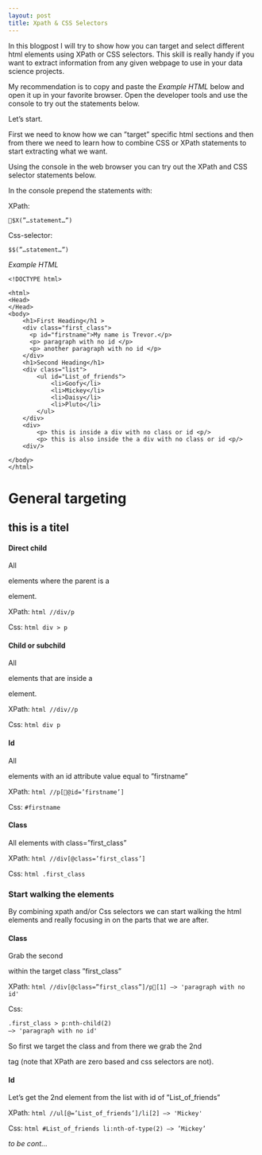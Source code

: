 ```yaml
---
layout: post
title: Xpath & CSS Selectors
---
```


In this blogpost I will try to show how you can target and select different html elements using XPath or CSS selectors. This skill is really handy if you want to extract information from any given webpage to use in your data science projects.

My recommendation is to copy and paste the *Example HTML* below and open it up in your favorite browser. Open the developer tools and use the console to try out the statements below.

Let’s start.

First we need to know how we can ”target” specific html sections and then from there we need to learn how to combine CSS or XPath statements to start extracting what we want.

Using the console in the web browser you can try out the XPath and CSS selector statements below.

In the console prepend the statements with:

XPath: 
```
$X(”…statement…”)
```

Css-selector:
```
$$(”…statement…”) 
```

*Example HTML*

```
<!DOCTYPE html>

<html>
<Head>
</Head>
<body>
	<h1>First Heading</h1 >
	<div class="first_class">
	  <p id="firstname">My name is Trevor.</p>
	  <p> paragraph with no id </p>
	  <p> another paragraph with no id </p>
	</div>
	<h1>Second Heading</h1>
	<div class="list">
		<ul id="List_of_friends">
			<li>Goofy</li>
			<li>Mickey</li>
			<li>Daisy</li>
			<li>Pluto</li>
		</ul> 
	</div>	
	<div>
		<p> this is inside a div with no class or id <p/>
		<p> this is also inside the a div with no class or id <p/>	
	<div/>
	
</body>
</html>
```



# General targeting

## this is a titel


#### Direct child

All <p> elements where the parent is a <div> element.

XPath: 
    ```html
    //div/p
    ```

Css:
    ```html
    div > p
    ```

#### Child or subchild

All <p> elements that are inside a <div> element.

XPath:
    ```html
    //div//p
    ```

Css:
    ```html
    div p
    ```


#### Id

All <p> elements with an id attribute value equal to ”firstname”

XPath:
    ```html
    //p[@id=’firstname’]
    ```

Css:
    ```
    #firstname
    ```
#### Class

All elements with class=”first_class”

XPath:
    ```html
    //div[@class=’first_class’]
    ```

Css:
    ```html
    .first_class
    ```

### Start walking the elements

By combining xpath and/or Css selectors we can start walking the html elements and really focusing in on the parts that we are after.

#### Class

Grab the second <p> within the target class ”first_class”

XPath:
    ```html
    //div[@class=”first_class”]/p[1]
    —> 'paragraph with no id'
    ```

Css:
```html
.first_class > p:nth-child(2)
—> 'paragraph with no id'
```

So first we target the class and from there we grab the 2nd <p> tag (note that XPath are zero based and css selectors are not).

#### Id

Let’s get the 2nd element from the list with id of ”List_of_friends”

XPath:
    ```html
    //ul[@=’List_of_friends’]/li[2]
    —> 'Mickey'
    ```

Css:
    ```html
    #List_of_friends li:nth-of-type(2)
    —> ’Mickey’
    ```


*to be cont…*
















